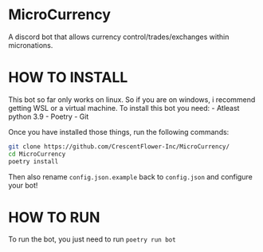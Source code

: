 # MicroCurrency
A discord bot that allows currency control/trades/exchanges within micronations.

# HOW TO INSTALL
This bot so far only works on linux. So if you are on windows, i recommend getting WSL or a virtual machine.
To install this bot you need:
	- Atleast python 3.9
	- Poetry
	- Git


Once you have installed those things, run the following commands:
```bash
git clone https://github.com/CrescentFlower-Inc/MicroCurrency/
cd MicroCurrency
poetry install
```
Then also rename `config.json.example` back to `config.json` and configure your bot!

# HOW TO RUN
To run the bot, you just need to run `poetry run bot`

